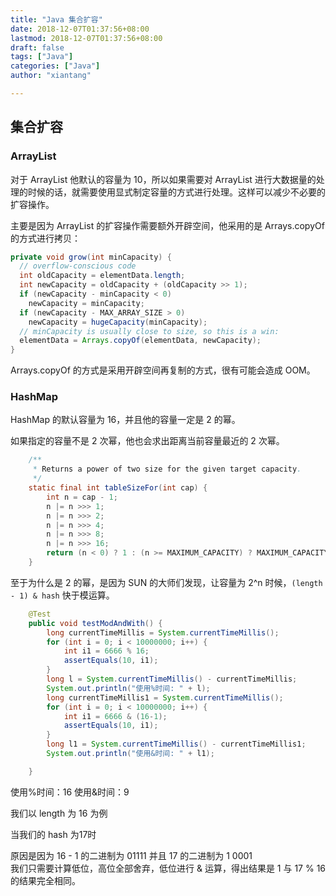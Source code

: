 ```yaml
---
title: "Java 集合扩容"
date: 2018-12-07T01:37:56+08:00
lastmod: 2018-12-07T01:37:56+08:00
draft: false
tags: ["Java"]
categories: ["Java"]
author: "xiantang"

---
```


## 集合扩容

### ArrayList

对于 ArrayList 他默认的容量为 10，所以如果需要对 ArrayList 进行大数据量的处理的时候的话，就需要使用显式制定容量的方式进行处理。这样可以减少不必要的扩容操作。

主要是因为 ArrayList 的扩容操作需要额外开辟空间，他采用的是 Arrays.copyOf 的方式进行拷贝：

```java
private void grow(int minCapacity) {
  // overflow-conscious code
  int oldCapacity = elementData.length;
  int newCapacity = oldCapacity + (oldCapacity >> 1);
  if (newCapacity - minCapacity < 0)
    newCapacity = minCapacity;
  if (newCapacity - MAX_ARRAY_SIZE > 0)
    newCapacity = hugeCapacity(minCapacity);
  // minCapacity is usually close to size, so this is a win:
  elementData = Arrays.copyOf(elementData, newCapacity);
}
```

Arrays.copyOf 的方式是采用开辟空间再复制的方式，很有可能会造成 OOM。

### HashMap

HashMap 的默认容量为 16，并且他的容量一定是 2 的幂。

如果指定的容量不是 2 次幂，他也会求出距离当前容量最近的 2 次幂。

```java
    /**
     * Returns a power of two size for the given target capacity.
     */
    static final int tableSizeFor(int cap) {
        int n = cap - 1;
        n |= n >>> 1;
        n |= n >>> 2;
        n |= n >>> 4;
        n |= n >>> 8;
        n |= n >>> 16;
        return (n < 0) ? 1 : (n >= MAXIMUM_CAPACITY) ? MAXIMUM_CAPACITY : n + 1;
    }
```

至于为什么是 2 的幂，是因为 SUN 的大师们发现，让容量为 2^n 时候，`(length - 1) & hash` 快于模运算。

```java
    @Test
    public void testModAndWith() {
        long currentTimeMillis = System.currentTimeMillis();
        for (int i = 0; i < 10000000; i++) {
            int i1 = 6666 % 16;
            assertEquals(10, i1);
        }
        long l = System.currentTimeMillis() - currentTimeMillis;
        System.out.println("使用%时间: " + l);
        long currentTimeMillis1 = System.currentTimeMillis();
        for (int i = 0; i < 10000000; i++) {
            int i1 = 6666 & (16-1);
            assertEquals(10, i1);
        }
        long l1 = System.currentTimeMillis() - currentTimeMillis1;
        System.out.println("使用&时间: " + l1);

    }
```

使用%时间：16
使用&时间：9

我们以 length 为 16 为例

当我们的 hash 为17时

原因是因为 16 - 1 的二进制为 01111 并且 17 的二进制为 1 0001  
 我们只需要计算低位，高位全部舍弃，低位进行 & 运算，得出结果是 1 与 17 % 16 的结果完全相同。
